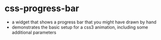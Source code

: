 css-progress-bar
================

* a widget that shows a progress bar that you might have drawn by hand
* demonstrates the basic setup for a css3 animation, including some additional parameters
